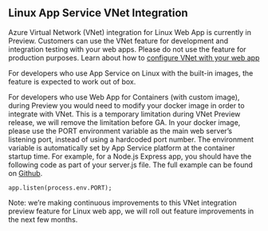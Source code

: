 ## Linux App Service VNet Integration

Azure Virtual Network (VNet) integration for Linux Web App is currently in Preview. Customers can use the VNet feature for development and integration testing with your web apps. Please do not use the feature for production purposes. Learn about how to [configure VNet with your web app](https://docs.microsoft.com/en-us/azure/app-service/web-sites-integrate-with-vnet#managing-the-vnet-integrations)  

For developers who use App Service on Linux with the built-in images, the feature is expected to work out of box.

For developers who use Web App for Containers (with custom image),  during Preview you would need to modify your docker image in order to integrate with VNet. This is a temporary limitation during VNet Preview release, we will remove the limitation before GA.  In your docker image, please use the PORT environment variable as the main web server’s listening port, instead of using a hardcoded port number. The environment variable is automatically set by App Service platform at the container startup time.  For example, for a Node.js Express app, you should have the following code as part of your server.js file. The full example can be found on [Github](https://github.com/Azure/app-service-quickstart-docker-images/tree/master/express-custom). 
~~~
app.listen(process.env.PORT); 
~~~
Note: we’re making continuous improvements to this VNet integration preview feature for Linux web app, we will roll out feature improvements in the next few months.

